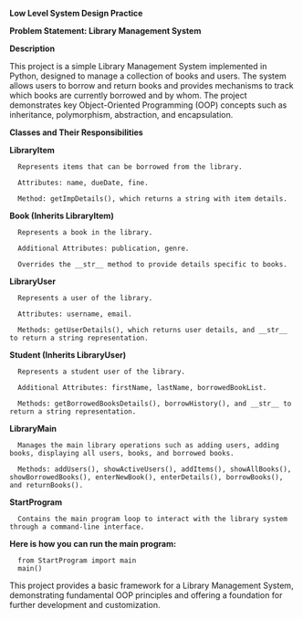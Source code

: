**Low Level System Design Practice**


**Problem Statement: Library Management System**


**Description**

This project is a simple Library Management System implemented in Python, designed to manage a collection of books and users. The system allows users to borrow and return books and provides mechanisms to track which books are currently borrowed and by whom. The project demonstrates key Object-Oriented Programming (OOP) concepts such as inheritance, polymorphism, abstraction, and encapsulation.

**Classes and Their Responsibilities**




**LibraryItem**


      Represents items that can be borrowed from the library.
      
      Attributes: name, dueDate, fine.
      
      Method: getImpDetails(), which returns a string with item details.




**Book (Inherits LibraryItem)**


      Represents a book in the library.
    
      Additional Attributes: publication, genre.
      
      Overrides the __str__ method to provide details specific to books.



**LibraryUser**


      Represents a user of the library.
      
      Attributes: username, email.
      
      Methods: getUserDetails(), which returns user details, and __str__ to return a string representation.
  


**Student (Inherits LibraryUser)**

      Represents a student user of the library.
      
      Additional Attributes: firstName, lastName, borrowedBookList.
      
      Methods: getBorrowedBooksDetails(), borrowHistory(), and __str__ to return a string representation.


**LibraryMain**


      Manages the main library operations such as adding users, adding books, displaying all users, books, and borrowed books.
      
      Methods: addUsers(), showActiveUsers(), addItems(), showAllBooks(), showBorrowedBooks(), enterNewBook(), enterDetails(), borrowBooks(), and returnBooks().
      



**StartProgram**

      Contains the main program loop to interact with the library system through a command-line interface.


**Here is how you can run the main program:**

      from StartProgram import main
      main()


This project provides a basic framework for a Library Management System, demonstrating fundamental OOP principles and offering a foundation for further development and customization.
